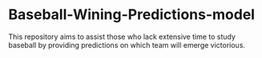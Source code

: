 # Baseball-Wining-Predictions-model
This repository aims to assist those who lack extensive time to study baseball by providing predictions on which team will emerge victorious.
